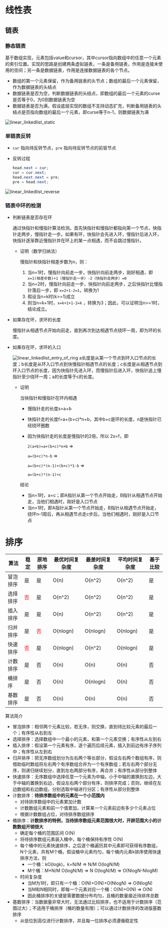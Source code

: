 # 线性表

## 链表

### 静态链表

基于数组实现，元素包括value和cursor，其中cursor指向数组中的任意一个元素的索引位置。实现的思路是创建两条虚拟链表，一条是备用链表，作用是连接未使用的空间；另一条是数据链表，作用是连接数据链表的各个节点。

- 数组的第一个元素保留，作为备用链表的头节点；数组的最后一个元素保留，作为数据链表的头结点
- 数据链表是否为空，判断数据链表的头结点，即数组的最后一个元素的curse是否等于0，为0则数据链表为空
- 数据链表是否为满，假设底层实现的数组不支持动态扩充，判断备用链表的头结点是否指向数组的最后一个元素，即curse等于n-1，则数据链表为满



![linear_linkedlist_static](数据结构和算法.assets/linear_linkedlist_static.png)



### 单链表反转

- `cur` 指向待反转节点，`pre` 指向待反转节点的前驱节点

- 反转过程

  ```java
  head.next = cur;
  cur = cur.next;
  head.next.next = pre;
  pre = head.next;
  ```

  

![linear_linkedlist_reverse](数据结构和算法.assets/linear_linkedlist_reverse.png)

### 链表中环的检测

- 判断链表是否存在环

  通过快指针和慢指针算法检测。首先快指针和慢指针都指向第一个节点，快指针走两步，慢指针走一步。如果有环，快指针会先进入环，慢指针后进入环，快指针逐渐靠近慢指针并在环上的某一点相遇，而不会跳过慢指针。

  - 证明（数学归纳法）

    慢指针和快指针相差步数为n，则：

    1. 当n=1时，慢指针向前走一步，快指针向前走两步，刚好相遇，即 `x=1(相差步数)+1（慢指针走一步）-2（快指针走两步）=0`
    2. 当n=2时，慢指针向前走一步，快指针向前走两步，之后快指针比慢指针落后一步，即 `x=2+1-2=1`，转换为1
    3. 假设当n=k时(k>=1)成立
    4. 则当n=k+1时，`x=k+1+1-2=k` ，转换为3；因此，可以证明当n>=1时，结论成立。



- 如果存在环，求环的长度

  慢指针从相遇节点开始向前走，直到再次到达相遇节点绕环一周，即为环的长度。



- 如果存在环，求环的入口

  ![linear_linkedlist_entry_of_ring](数据结构和算法.assets/linear_linkedlist_entry_of_ring.png)
  a长度是从第一个节点到环入口节点的长度；b长度是从环入口节点到快慢指针相遇节点的长度；c长度是从相遇节点到环入口节点的长度，因为快指针先进入环，而慢指针后进入环，快指针追上慢指针至少绕环一周；a的长度等于c的长度。

  - 证明

    当快指针和慢指针在环内相遇

    - 慢指针走的长度s=a+b

    - 快指针走的长度f=a+(b+c)*n+b，其中b+c是环的长度，n是快指针已经绕环圈数

    - 因为快指针走的长度是慢指针的2倍，所以 2s=f，即 

      `2(a+b)=a+(b+c)*n+b`  =>

      `a=(b+c)*n-b`  =>

      `a=(b+c)*(n-1)+(b+c)*1-b`  =>

      `a=(b+c)*(n-1)+c`

    结论
    
    - 当n=1时，a=c；即A指针从第一个节点开始走，B指针从相遇节点开始走，当他们相遇时，刚好是入口节点
    - 当n>1时，即A指针从第一个节点开始走，B指针从相遇节点开始走，绕环n-1周后，再从相遇节点走c步后，当他们相遇时，刚好是入口节点



# 排序

| 算法     | 稳定                      | 原地排序                  | 最优时间复杂度 | 最差时间复杂度 | 平均时间复杂度 | 基于比较 |
| -------- | ------------------------- | ------------------------- | -------------- | -------------- | -------------- | -------- |
| 冒泡排序 | 是                        | 是                        | O(n)           | O(n^2)         | O(n^2)         | 是       |
| 选择排序 | <font color=red>否</font> | 是                        | O(n^2)         | O(n^2)         | O(n^2)         | 是       |
| 插入排序 | 是                        | 是                        | O(n)           | O(n^2)         | O(n^2)         | 是       |
| 归并排序 | 是                        | <font color=red>否</font> | O(nlogn)       | O(nlogn)       | O(nlogn)       | 是       |
| 快速排序 | <font color=red>否</font> | 是                        | O(nlogn)       | O(n^2)         | O(nlogn)       | 是       |
| 计数排序 | 是                        | 否                        | O(n)           | O(n)           | O(n)           | 否       |
| 桶排序   | 是                        | 否                        | O(n)           | O(nlogn)       | O(n)           | 否       |
| 基数排序 | 是                        | 否                        | O(n)           | O(n)           | O(n)           | 否       |

算法简介

- 冒泡排序：相邻两个元素比较，若无序，则交换，直到待比较元素的最后一个；有序性从右到左
- 选择排序：选择数组中一个最小的元素，和第一个元素交换；有序性从左到右
- 插入排序：假设第一个元素有序，逐个遍历后续元素，插入到前边有序子序列中；有序性从左到右
- 归并排序：把无序数组划分为左右两个等长部分，假设左右两个数组有序，则借助临时数组将左右两个有序数组合并为一个有序数组；若左右两个部分无序，则递归继续划分，直到左右两部分有序，再合并；有序性从部分到整体
- 快速排序：无序数组中选择任意一个元素为中轴，小于中轴的置换到左边，大于中轴的置换到右边，假设左右两个部分有序，则排序完成；否则，继续在左边数组和右边数组，分别选取中轴进行分区；有序性从部分到整体
- 计数排序：**待排序数组中的元素在一个小范围内**
  - 对待排序数组中的元素累加计数
  - 计数数组元素和前一个值累加，计算某一个元素前边有多少个元素占位
  - 根据计数数组占位，对待排序数组排序
- 桶排序：**计数排序的特例，当待排序数组元素范围很大时，开辟范围大小的计数数组开销很大**
  - 确定每个桶的范围区间 O(N)
  - 将待排序数组元素装入桶中，每个桶保持有序性 O(N)
  - 每个桶中的元素快速排序，之后逐个桶遍历其中元素即可获得有序数组，N个元素，共有M个桶，假设桶中元素均匀，每个桶内元素k排序使用快速排序方法，则
    - 一个桶：kO(logk)，k=N/M => N/M O(logN/M) 
    - M个桶：M*N/M O(logN/M) => N O(logN/M) => O(NlogN-NlogM)
  - 时间复杂度
    - 当M为1时，即只有一个桶：O(N)+O(N)+O(NlogN) => O(NlogN)
    - 当M和N相同时，即每一个元素对应一个桶：O(N)+O(N) => O(N)
    - 因此桶排序的关键是需要数据分布均匀，且桶的数量接近待排序总数
- 基数排序：当数据量非常大时，无法通过比较排序，也不适用于计数排序（范围过大）；不适用于桶排序（桶的数量有限）；可以通过计数排序的改进版基数排序
  - 从低位到高位进行计数排序，并且每一位排序必须遵循稳定性